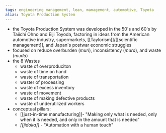 ```yaml
---
tags: engineering management, lean, management, automotive, Toyota
alias: Toyota Production System
---
```


- the Toyota Production System was developed in the 50's and 60's by Taiichi Ohno and Eiji Toyoda, factoring in ideas from the American automotive industry, supermarkets, [[Taylorism]]/[[scientific management]], and Japan's postwar economic struggles
- focused on reduce overburden (*muri*), inconsistency (*mura*), and waste (*muda*)
- the 8 Wastes
	- waste of overproduciton
	- waste of time on hand
	- waste of transportation
	- waster of processing
	- waste of excess inventory
	- waste of movement
	- waste of making defective products
	- waste of underutilized workers
- conceptual pillars:
	- [[just-in-time manufacturing]]- "Making only what is needed, only when it is needed, and only in the amount that is needed"
	- *[[jidoka]]* - "Automation with a human touch"